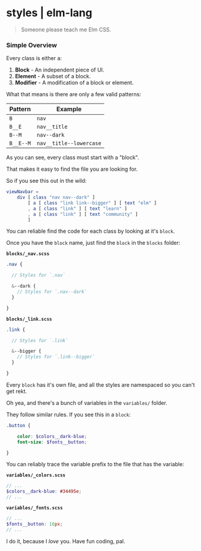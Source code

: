 # styles | elm-lang
> Someone please teach me Elm CSS.


### Simple Overview

Every class is either a:

1. __Block__ - An independent piece of UI.
1. __Element__ - A subset of a block.
1. __Modifier__ - A modification of a block or element.

What that means is there are only a few valid patterns:

__Pattern__ | __Example__
--- | ---
`B` | `nav`
`B__E` | `nav__title`
`B--M` | `nav--dark`
`B__E--M` | `nav__title--lowercase`

As you can see, every class must start with a "block".

That makes it easy to find the file you are looking for.

So if you see this out in the wild:

```elm
viewNavbar =
    div [ class "nav nav--dark" ]
        [ a [ class "link link--bigger" ] [ text "elm" ]
        , a [ class "link" ] [ text "learn" ]
        , a [ class "link" ] [ text "community" ]
        ]
```

You can reliable find the code for each class by looking at it's `block`.

Once you have the `block` name, just find the `block` in the `blocks` folder:

__`blocks/_nav.scss`__
```scss
.nav {

  // Styles for `.nav`

  &--dark {
    // Styles for `.nav--dark`
  }

}
```

__`blocks/_link.scss`__
```scss
.link {

  // Styles for `.link`

  &--bigger {
    // Styles for `.link--bigger`
  }

}
```

Every `block` has it's own file, and all the styles are namespaced so you can't get rekt.

Oh yea, and there's a bunch of variables in the `variables/` folder.

They follow similar rules. If you see this in a `block`:

```scss
.button {

    color: $colors__dark-blue;
    font-size: $fonts__button;

}
```

You can reliably trace the variable prefix to the file that has the variable:

__`variables/_colors.scss`__
```scss
// ...
$colors__dark-blue: #34495e;
// ...
```
__`variables/_fonts.scss`__
```scss
// ...
$fonts__button: 16px;
// ...
```

I do it, because I _love_ you. Have fun coding, pal.